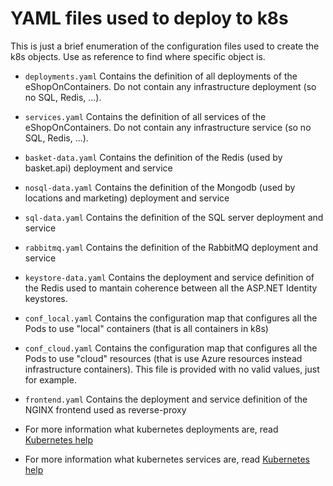 # YAML files used to deploy to k8s

This is just a brief enumeration of the configuration files used to create the k8s objects. Use as reference to find where specific object is.

- `deployments.yaml` Contains the definition of all deployments of the eShopOnContainers. Do not contain any infrastructure deployment (so no SQL, Redis, ...).
- `services.yaml` Contains the definition of all services of the eShopOnContainers. Do not contain any infrastructure service (so no SQL, Redis, ...).
- `basket-data.yaml` Contains the definition of the Redis (used by basket.api) deployment and service
- `nosql-data.yaml` Contains the definition of the Mongodb (used by locations and marketing) deployment and service
- `sql-data.yaml` Contains the definition of the SQL server deployment and service
- `rabbitmq.yaml` Contains the definition of the RabbitMQ deployment and service
- `keystore-data.yaml` Contains the deployment and service definition of the Redis used to mantain coherence between all the ASP.NET Identity keystores. 
- `conf_local.yaml` Contains the configuration map that configures all the Pods to use "local" containers (that is all containers in k8s)
- `conf_cloud.yaml` Contains the configuration map that configures all the Pods to use "cloud" resources (that is use Azure resources instead infrastructure containers). This file is provided with no valid values, just for example.
- `frontend.yaml` Contains the deployment and service definition of the NGINX frontend used as reverse-proxy

- For more information what kubernetes deployments are, read [Kubernetes help](https://kubernetes.io/docs/concepts/workloads/controllers/deployment/)
- For more information what kubernetes services are, read [Kubernetes help](https://kubernetes.io/docs/concepts/services-networking/service/)
